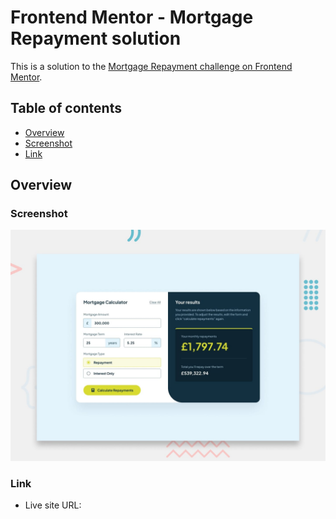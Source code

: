 # Frontend Mentor - Mortgage Repayment solution

This is a solution to the [Mortgage Repayment challenge on Frontend Mentor](https://www.frontendmentor.io/challenges/mortgage-repayment-calculator-Galx1LXK73).

## Table of contents

- [Overview](#overview)
 - [Screenshot](#screenshot)
 - [Link](#links)

## Overview

### Screenshot

![](preview.jpg)

### Link

- Live site URL: 
